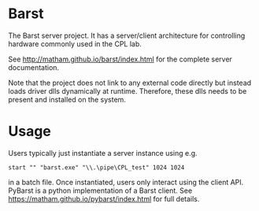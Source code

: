 Barst
======

The Barst server project. It has a server/client architecture
for controlling hardware commonly used in the CPL lab.

See http://matham.github.io/barst/index.html for the complete
server documentation.

Note that the project does not link to any external code directly
but instead loads driver dlls dynamically at runtime. Therefore,
these dlls needs to be present and installed on the system.

Usage
=====

Users typically just instantiate a server instance using e.g.

    start "" "barst.exe" "\\.\pipe\CPL_test" 1024 1024

in a batch file. Once instantiated, users only interact using
the client API. PyBarst is a python implementation of a Barst
client. See https://matham.github.io/pybarst/index.html for
full details.
